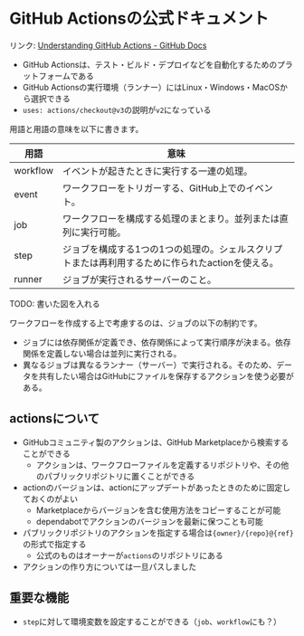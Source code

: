 # GitHub Actionsの公式ドキュメント

リンク: [Understanding GitHub Actions - GitHub Docs](https://docs.github.com/ja/actions/learn-github-actions/understanding-github-actions)

- GitHub Actionsは、テスト・ビルド・デプロイなどを自動化するためのプラットフォームである
- GitHub Actionsの実行環境（ランナー）にはLinux・Windows・MacOSから選択できる
- `uses: actions/checkout@v3`の説明が`v2`になっている

用語と用語の意味を以下に書きます。

| 用語     | 意味                                                                                             |
| -------- | ------------------------------------------------------------------------------------------------ |
| workflow | イベントが起きたときに実行する一連の処理。                                                       |
| event    | ワークフローをトリガーする、GitHub上でのイベント。                                               |
| job      | ワークフローを構成する処理のまとまり。並列または直列に実行可能。                                 |
| step     | ジョブを構成する1つの1つの処理の。シェルスクリプトまたは再利用するために作られたactionを使える。 | 
| runner   | ジョブが実行されるサーバーのこと。                                                               |

TODO: 書いた図を入れる

ワークフローを作成する上で考慮するのは、ジョブの以下の制約です。

- ジョブには依存関係が定義でき、依存関係によって実行順序が決まる。依存関係を定義しない場合は並列に実行される。
- 異なるジョブは異なるランナー（サーバー）で実行される。そのため、データを共有したい場合はGitHubにファイルを保存するアクションを使う必要がある。

## actionsについて

- GitHubコミュニティ製のアクションは、GitHub Marketplaceから検索することができる
	- アクションは、ワークフローファイルを定義するリポジトリや、その他のパブリックリポジトリに置くことができる
- actionのバージョンは、actionにアップデートがあったときのために固定しておくのがよい
	- Marketplaceからバージョンを含む使用方法をコピーすることが可能
	- dependabotでアクションのバージョンを最新に保つことも可能
- パブリックリポジトリのアクションを指定する場合は`{owner}/{repo}@{ref}`の形式で指定する
	- 公式のものはオーナーが`actions`のリポジトリにある
- アクションの作り方については一旦パスしました

## 重要な機能

- `step`に対して環境変数を設定することができる（`job`、`workflow`にも？）
